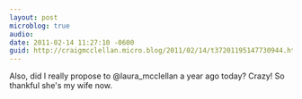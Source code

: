 ```yaml
---
layout: post
microblog: true
audio: 
date: 2011-02-14 11:27:10 -0600
guid: http://craigmcclellan.micro.blog/2011/02/14/t37201195147730944.html
---
```

Also, did I really propose to @laura_mcclellan a year ago today? Crazy! So thankful she's my wife now.

